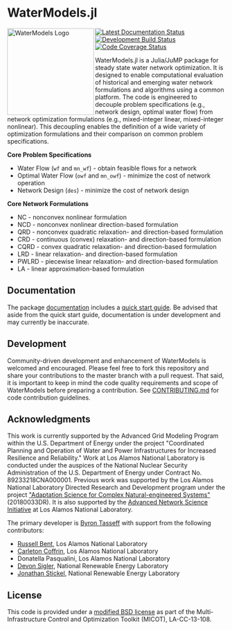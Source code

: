 # WaterModels.jl
<img src="https://lanl-ansi.github.io/WaterModels.jl/dev/assets/logo.svg" align="left" width="200" alt="WaterModels Logo">

<a href="https://lanl-ansi.github.io/WaterModels.jl/latest/"><img align="top" src="https://img.shields.io/badge/docs-latest-blue.svg" alt="Latest Documentation Status"></a> <a href="https://github.com/lanl-ansi/WaterModels.jl/actions?query=workflow%3ACI"><img src="https://github.com/lanl-ansi/WaterModels.jl/workflows/CI/badge.svg?branch=master" align="top" alt="Development Build Status"></a> <a href="https://codecov.io/gh/lanl-ansi/WaterModels.jl"><img align="top" src="https://codecov.io/gh/lanl-ansi/WaterModels.jl/branch/master/graph/badge.svg" alt="Code Coverage Status"></a>

WaterModels.jl is a Julia/JuMP package for steady state water network optimization.
It is designed to enable computational evaluation of historical and emerging water network formulations and algorithms using a common platform.
The code is engineered to decouple problem specifications (e.g., network design, optimal water flow) from network optimization formulations (e.g., mixed-integer linear, mixed-integer nonlinear).
This decoupling enables the definition of a wide variety of optimization formulations and their comparison on common problem specifications.

**Core Problem Specifications**
* Water Flow (`wf` and `mn_wf`) - obtain feasible flows for a network
* Optimal Water Flow (`owf` and `mn_owf`) - minimize the cost of network operation
* Network Design (`des`) - minimize the cost of network design

**Core Network Formulations**
* NC - nonconvex nonlinear formulation
* NCD - nonconvex nonlinear direction-based formulation
* QRD - nonconvex quadratic relaxation- and direction-based formulation
* CRD - continuous (convex) relaxation- and direction-based formulation
* CQRD - convex quadratic relaxation- and direction-based formulation
* LRD - linear relaxation- and direction-based formulation
* PWLRD - piecewise linear relaxation- and direction-based formulation
* LA - linear approximation-based formulation

## Documentation
The package [documentation](https://lanl-ansi.github.io/WaterModels.jl/latest) includes a [quick start guide](https://lanl-ansi.github.io/WaterModels.jl/latest/quickguide).
Be advised that aside from the quick start guide, documentation is under development and may currently be inaccurate.

## Development
Community-driven development and enhancement of WaterModels is welcomed and encouraged.
Please feel free to fork this repository and share your contributions to the master branch with a pull request.
That said, it is important to keep in mind the code quality requirements and scope of WaterModels before preparing a contribution.
See [CONTRIBUTING.md](https://github.com/lanl-ansi/WaterModels.jl/blob/master/CONTRIBUTING.md) for code contribution guidelines.

## Acknowledgments
This work is currently supported by the Advanced Grid Modeling Program within the U.S. Department of Energy under the project "Coordinated Planning and Operation of Water and Power Infrastructures for Increased Resilience and Reliability."
Work at Los Alamos National Laboratory is conducted under the auspices of the National Nuclear Security Administration of the U.S. Department of Energy under Contract No. 89233218CNA000001.
Previous work was supported by the Los Alamos National Laboratory Directed Research and Development program under the project ["Adaptation Science for Complex Natural-engineered Systems"](http://www.lanl.gov/projects/nesma) (20180033DR).
It is also supported by the [Advanced Network Science Initiative](https://lanl-ansi.github.io) at Los Alamos National Laboratory.

The primary developer is [Byron Tasseff](https://github.com/tasseff) with support from the following contributors:
- [Russell Bent](https://github.com/rb004f), Los Alamos National Laboratory
- [Carleton Coffrin](https://github.com/ccoffrin), Los Alamos National Laboratory
- Donatella Pasqualini, Los Alamos National Laboratory
- [Devon Sigler](https://github.com/dsigler1234), National Renewable Energy Laboratory
- [Jonathan Stickel](https://github.com/jjstickel), National Renewable Energy Laboratory

## License
This code is provided under a [modified BSD license](https://github.com/lanl-ansi/WaterModels.jl/blob/master/LICENSE.md) as part of the Multi-Infrastructure Control and Optimization Toolkit (MICOT), LA-CC-13-108.
